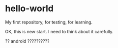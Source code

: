 # hello-world
My first repository, for testing, for learning.

OK, this is new start. I need to think about it carefully.

?? android ??????????